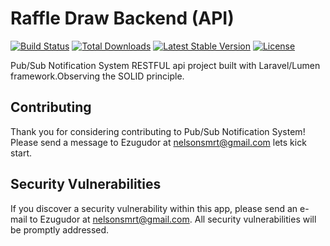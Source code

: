 # Raffle Draw Backend (API)

[![Build Status](https://travis-ci.org/laravel/lumen-framework.svg)](https://travis-ci.org/laravel/lumen-framework)
[![Total Downloads](https://poser.pugx.org/laravel/lumen-framework/d/total.svg)](https://packagist.org/packages/laravel/lumen-framework)
[![Latest Stable Version](https://poser.pugx.org/laravel/lumen-framework/v/stable.svg)](https://packagist.org/packages/laravel/lumen-framework)
[![License](https://poser.pugx.org/laravel/lumen-framework/license.svg)](https://packagist.org/packages/laravel/lumen-framework)

Pub/Sub Notification System RESTFUL api project built with Laravel/Lumen framework.Observing the SOLID principle.



## Contributing

Thank you for considering contributing to Pub/Sub Notification System! Please send a message to Ezugudor at nelsonsmrt@gmail.com lets kick start.

## Security Vulnerabilities

If you discover a security vulnerability within this app, please send an e-mail to Ezugudor at nelsonsmrt@gmail.com. All security vulnerabilities will be promptly addressed.

